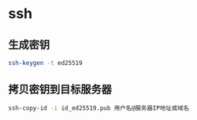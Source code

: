 # ssh

## 生成密钥
```sh
ssh-keygen -t ed25519
```

## 拷贝密钥到目标服务器
```sh
ssh-copy-id -i id_ed25519.pub 用户名@服务器IP地址或域名
```

